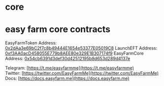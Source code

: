 # core
# easy farm core contracts

EasyFarmToken Address: [0x2dAa3e69bC2f7c8b49444E1654e53377E05019C8](https://bscscan.com/address/0x2dAa3e69bC2f7c8b49444E1654e53377E05019C8#code) 
LaunchEFT Address: [0xf3AA0acD458055E779b8AEE80e329E1B307174f9](https://bscscan.com/address/0xf3AA0acD458055E779b8AEE80e329E1B307174f9#code) 
EasyFarmCore Address: [0x54cb6391d3def30d42512195b8d653d289d4137e](https://bscscan.com/address/0x54cb6391d3def30d42512195b8d653d289d4137e#code) 

Telegram: [https://t.me/easyfarmme](https://t.me/easyfarmme)  
Twitter: [https://twitter.com/EasyFarmMe](https://twitter.com/EasyFarmMe)  
Docs: [https://docs.easyfarm.me](https://docs.easyfarm.me)